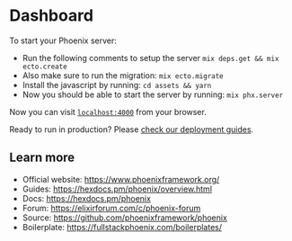 # Dashboard

To start your Phoenix server:

* Run the following comments to setup the server `mix deps.get && mix ecto.create`
* Also make sure to run the migration: `mix ecto.migrate`
* Install the javascript by running: `cd assets && yarn`
* Now you should be able to start the server by running: `mix phx.server`

Now you can visit [`localhost:4000`](http://localhost:4000) from your browser.

Ready to run in production? Please [check our deployment guides](https://hexdocs.pm/phoenix/deployment.html).

## Learn more

  * Official website: https://www.phoenixframework.org/
  * Guides: https://hexdocs.pm/phoenix/overview.html
  * Docs: https://hexdocs.pm/phoenix
  * Forum: https://elixirforum.com/c/phoenix-forum
  * Source: https://github.com/phoenixframework/phoenix
  * Boilerplate: https://fullstackphoenix.com/boilerplates/
